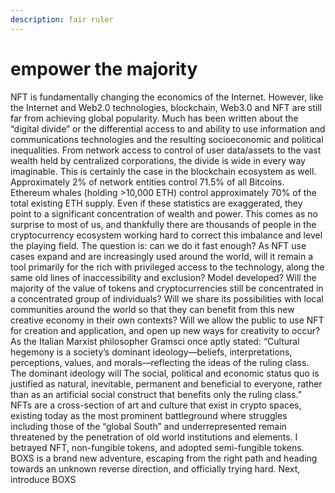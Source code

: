 ```yaml
---
description: fair ruler
---
```


# empower the majority

NFT is fundamentally changing the economics of the Internet. However, like the Internet and Web2.0 technologies, blockchain, Web3.0 and NFT are still far from achieving global popularity. Much has been written about the “digital divide” or the differential access to and ability to use information and communications technologies and the resulting socioeconomic and political inequalities. From network access to control of user data/assets to the vast wealth held by centralized corporations, the divide is wide in every way imaginable. This is certainly the case in the blockchain ecosystem as well. Approximately 2% of network entities control 71.5% of all Bitcoins. Ethereum whales (holding >10,000 ETH) control approximately 70% of the total existing ETH supply. Even if these statistics are exaggerated, they point to a significant concentration of wealth and power. This comes as no surprise to most of us, and thankfully there are thousands of people in the cryptocurrency ecosystem working hard to correct this imbalance and level the playing field. The question is: can we do it fast enough? As NFT use cases expand and are increasingly used around the world, will it remain a tool primarily for the rich with privileged access to the technology, along the same old lines of inaccessibility and exclusion? Model developed? Will the majority of the value of tokens and cryptocurrencies still be concentrated in a concentrated group of individuals? Will we share its possibilities with local communities around the world so that they can benefit from this new creative economy in their own contexts? Will we allow the public to use NFT for creation and application, and open up new ways for creativity to occur? As the Italian Marxist philosopher Gramsci once aptly stated: “Cultural hegemony is a society’s dominant ideology—beliefs, interpretations, perceptions, values, and morals—reflecting the ideas of the ruling class. The dominant ideology will The social, political and economic status quo is justified as natural, inevitable, permanent and beneficial to everyone, rather than as an artificial social construct that benefits only the ruling class.” NFTs are a cross-section of art and culture that exist in crypto spaces, existing today as the most prominent battleground where struggles including those of the “global South” and underrepresented remain threatened by the penetration of old world institutions and elements. I betrayed NFT, non-fungible tokens, and adopted semi-fungible tokens. BOXS is a brand new adventure, escaping from the right path and heading towards an unknown reverse direction, and officially trying hard. Next, introduce BOXS
